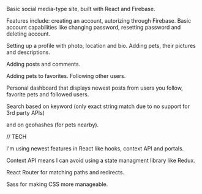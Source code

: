 Basic social media-type site, built with React and Firebase.

Features include: creating an account, autorizing through Firebase. Basic account capabilities like changing password, resetting password and deleting account.

Setting up a profile with photo, location and bio.
Adding pets, their pictures and descriptions.

Adding posts and comments.

Adding pets to favorites. Following other users.

Personal dashboard that displays newest posts from users you follow, favorite pets and followed users.

Search based on keyword (only exact string match due to no support for 3rd party APIs)

and on geohashes (for pets nearby).

// TECH

I'm using newest features in React like hooks, context API and portals. 

Context API means I can avoid using a state managment library like Redux.

React Router for matching paths and redirects.

Sass for making CSS more manageable.
